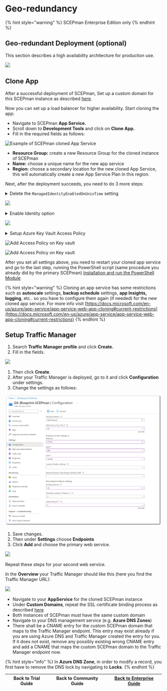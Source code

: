 # Geo-redundancy

{% hint style="warning" %}
SCEPman Enterprise Edition only
{% endhint %}

## Geo-redundant Deployment (optional)

This section describes a high availability architecture for production use.

![](<../../../.gitbook/assets/scepman\_loadbalancer1 (7) (7) (7) (1) (1) (1) (2) (1) (6).png>)

## Clone App

After a successful deployment of SCEPman, Set up a custom domain for this SCEPman instance as described [here](custom-domain.md).

Now you can set up a load balancer for higher availability. Start cloning the app:

* Navigate to SCEPman **App Service.**&#x20;
* Scroll down to **Development Tools** and click on **Clone App.**&#x20;
* Fill in the required fields as follows:

![Example of SCEPman cloned App Service](<../../.gitbook/assets/2022-04-21 11\_22\_30-SCEPmanGeoRed01.png>)

* **Resource Group:** create a new Resource Group for the cloned instance of SCEPman
* **Name:** choose a unique name for the new app service
* **Region:** choose a secondary location for the new cloned App Service, this will automatically create a new App Service Plan in this region.

Next, after the deployment succeeds, you need to do 3 more steps:

<details>

<summary>Delete the <code>ManagedIdentityEnabledOnUnixTime</code> setting</summary>

Navigate in your cloned app service to **Configuration** and delete the setting `AppConfig:AuthConfig:ManagedIdentityEnabledOnUnixTime` then save settings (see screenshot)

</details>

![](<../../.gitbook/assets/2022-04-21 11\_39\_55-ClonedSCEPman.png>)

<details>

<summary>Enable Identity option</summary>

Navigate to **Identity** turn it on and save

</details>

![](<../../.gitbook/assets/2022-04-21 11\_46\_35-ClonedSCEPman3.png>)

<details>

<summary>Setup Azure Key Vault Access Policy</summary>

* Navigate to your **Key Vault** (in the primary resource group) and go to **Access policies** and add access policy for your new cloned app service (see screenshot below)
* For **Key, Secret and Certificate permissions** add all permissions except the **Privileged Certificate Operations "Purge"** leave it unchecked (see screenshot)
* By **Select principal** choose your cloned app service
* Add and save

</details>

![Add Access Policy on Key vault](<../../.gitbook/assets/2022-04-21 11\_51\_24-kv-scepman-002ptest - Microsoft Azure and 2 more pages - C4A8 EHamed - Microsoft.png>)

![Add Access Policy on Key vault](<../../.gitbook/assets/2022-04-21 12\_11\_00-Add access policy .png>)

After you set all settings above, you need to restart your cloned app service and go to the last step, running the PowerShell script (same procedure you already did by the primary SCEPman) [Installation and run the PowerShell Module](../post-installation-config.md#acquire-and-run-the-scepman-installation-powershell-module)

{% hint style="warning" %}
Cloning an app service has some restrictions such as **autoscale** settings, **backup schedule** settings, **app Insights, logging**, etc.. so you have to configure them again (if needed) for the new cloned app service. For more info visit [https://docs.microsoft.com/en-us/azure/app-service/app-service-web-app-cloning#current-restrictions](https://docs.microsoft.com/en-us/azure/app-service/app-service-web-app-cloning#current-restrictions)
{% endhint %}

## Setup Traffic Manager

1. Search **Traffic Manager profile** and click **Create.**&#x20;
2. Fill in the fields.

![](<../../../.gitbook/assets/scepman\_trafficmanager1 (2) (2) (2) (2) (2) (2) (2) (2) (2) (2) (2) (2) (2) (2) (2) (6) (7) (5) (1) (1) (1) (2) (1) (6).png>)

1. Then click **Create**.
2. After your Traffic Manager is deployed, go to it and click **Configuration** under settings.
3. Change the settings as follows:

![](../../.gitbook/assets/ReplaceTrafficManagerSS.png)

1. Save changes.
2. Then under **Settings** choose **Endpoints**
3. Click **Add** and choose the primary web service.

![](<../../../.gitbook/assets/scepman\_trafficmanager3 (1).png>)

Repeat these steps for your second web service.

In the **Overview** your Traffic Manager should like this (here you find the Traffic Manager URL):

![](<../../../.gitbook/assets/scepman\_trafficmanager4 (1) (1) (1) (2) (1) (6).png>)

* Navigate to your **AppService** for the cloned SCEPman instance
* Under **Custom Domains**, repeat the SSL certificate binding process as described [here](https://docs.scepman.com/scepman-configuration/optional/custom-domain#SSL-Binding)
* Both instances of SCEPman must have the same custom domain
* Navigate to your DNS management service (e.g. **Azure DNS Zones**)
* There shall be a CNAME entry for the custom SCEPman domain that maps to the Traffic Manager endpoint. This entry may exist already if you are using Azure DNS and Traffic Manager created the entry for you. If it does not exist, remove any possibly existing wrong CNAME entry and add a CNAME that maps the custom SCEPman domain to the Traffic Manager endpoint now.

{% hint style="info" %}
In **Azure DNS Zone**, in order to modify a record, you first have to remove the DNS lock by navigating to **Locks**.
{% endhint %}

| Back to Trial Guide | Back to Community Guide | ​[Back to Enterprise Guide​](broken-reference) |
| ------------------- | ----------------------- | ---------------------------------------------- |

